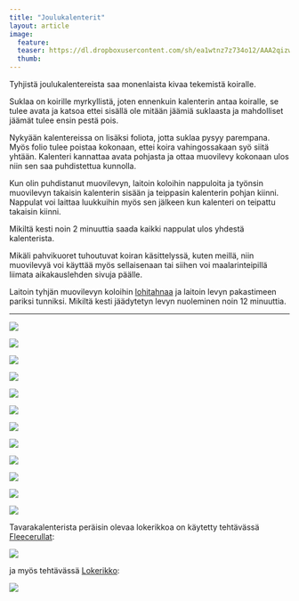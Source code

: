 ```yaml
---
title: "Joulukalenterit"
layout: article
image:
  feature:
  teaser: https://dl.dropboxusercontent.com/sh/ea1wtnz7z734o12/AAA2qizwdW6GowcmpCc5oN9Xa/aktivointi/joulukalenterit/DSC59121-245px.jpg
  thumb:
---
```


Tyhjistä joulukalentereista saa monenlaista kivaa tekemistä koiralle.

Suklaa on koirille myrkyllistä, joten ennenkuin kalenterin antaa koiralle, se tulee avata ja katsoa ettei sisällä ole mitään jäämiä suklaasta ja mahdolliset jäämät tulee ensin pestä pois.

Nykyään kalentereissa on lisäksi foliota, jotta suklaa pysyy parempana. Myös folio tulee poistaa kokonaan, ettei koira vahingossakaan syö siitä yhtään. Kalenteri kannattaa avata pohjasta ja ottaa muovilevy kokonaan ulos niin sen saa puhdistettua kunnolla.

Kun olin puhdistanut muovilevyn, laitoin koloihin nappuloita ja työnsin muovilevyn takaisin kalenterin sisään ja teippasin kalenterin pohjan kiinni. Nappulat voi laittaa luukkuihin myös sen jälkeen kun kalenteri on teipattu takaisin kiinni.

Mikiltä kesti noin 2 minuuttia saada kaikki nappulat ulos yhdestä kalenterista.

Mikäli pahvikuoret tuhoutuvat koiran käsittelyssä, kuten meillä, niin muovilevyä voi käyttää myös sellaisenaan tai siihen voi maalarinteipillä liimata aikakauslehden sivuja päälle.

Laitoin tyhjän muovilevyn koloihin [lohitahnaa](http://clk.tradedoubler.com/click?p(210840)a(2526211)g(19927404)url(http://www.zooplus.fi/shop/kissat/herkut/kissantahnat/muut_tahnat/405572)) ja laitoin levyn pakastimeen pariksi tunniksi. Mikiltä kesti jäädytetyn levyn nuoleminen noin 12 minuuttia.

---

[![](https://dl.dropboxusercontent.com/sh/ea1wtnz7z734o12/AABafoGrmou6o8o61D8S_F8Sa/aktivointi/joulukalenterit/DSC59065-800px.jpg)](https://dl.dropboxusercontent.com/sh/ea1wtnz7z734o12/AAAEOI0WAwhSsOwFzQ00uu_va/aktivointi/joulukalenterit/DSC59065.jpg)

[![](https://dl.dropboxusercontent.com/sh/ea1wtnz7z734o12/AACs9OZfiQtU352a7Rqwj6nIa/aktivointi/joulukalenterit/DSC59082-800px.jpg)](https://dl.dropboxusercontent.com/sh/ea1wtnz7z734o12/AAAbG2F2jaPOsG5OzFT9i3oXa/aktivointi/joulukalenterit/DSC59082.jpg)

[![](https://dl.dropboxusercontent.com/sh/ea1wtnz7z734o12/AAC97FFQuxsSo1Zt4EPa9prMa/aktivointi/joulukalenterit/DSC59121-800px.jpg)](https://dl.dropboxusercontent.com/sh/ea1wtnz7z734o12/AACGWvd5X-kj0CQH5Fnp6uc6a/aktivointi/joulukalenterit/DSC59121.jpg)

[![](https://dl.dropboxusercontent.com/sh/ea1wtnz7z734o12/AABBpe9vzyiJ8S9BEUebAJEPa/aktivointi/joulukalenterit/DSC59190-800px.jpg)](https://dl.dropboxusercontent.com/sh/ea1wtnz7z734o12/AADzQquaaoam8mY4k5Wy-_kxa/aktivointi/joulukalenterit/DSC59190.jpg)

[![](https://dl.dropboxusercontent.com/sh/ea1wtnz7z734o12/AACxq7RKooGlxVuce31SCriVa/aktivointi/joulukalenterit/DSC59233-800px.jpg)](https://dl.dropboxusercontent.com/sh/ea1wtnz7z734o12/AACZkktfkQprfLpUSw4gUj0ga/aktivointi/joulukalenterit/DSC59233.jpg)

[![](https://dl.dropboxusercontent.com/sh/ea1wtnz7z734o12/AAAIrxiBebLBk5QFFG0U4BF6a/aktivointi/joulukalenterit/DSC59250-800px.jpg)](https://dl.dropboxusercontent.com/sh/ea1wtnz7z734o12/AABRCcU_Qz_xGsWxWQcMXX0-a/aktivointi/joulukalenterit/DSC59250.jpg)

[![](https://dl.dropboxusercontent.com/sh/ea1wtnz7z734o12/AAAE7RJh0LpKy3l0vzgr7Kw7a/aktivointi/joulukalenterit/DSC59057-800px.jpg)](https://dl.dropboxusercontent.com/sh/ea1wtnz7z734o12/AABur-JoffunzY_EuqRwQJX2a/aktivointi/joulukalenterit/DSC59057.jpg)

[![](https://dl.dropboxusercontent.com/sh/ea1wtnz7z734o12/AADG6dUq57_zrWU-gjmSss2Ca/aktivointi/joulukalenterit/DSC59352-800px.jpg)](https://dl.dropboxusercontent.com/sh/ea1wtnz7z734o12/AAAHMYX80Fegs9UnETgbiWIva/aktivointi/joulukalenterit/DSC59352.jpg)

[![](https://dl.dropboxusercontent.com/sh/ea1wtnz7z734o12/AACcu8L4niWGJRHfBDLwCPbqa/aktivointi/joulukalenterit/DSC59357-800px.jpg)](https://dl.dropboxusercontent.com/sh/ea1wtnz7z734o12/AABwyMimbKC6XuXDJ2NQE6wka/aktivointi/joulukalenterit/DSC59357.jpg)

[![](https://dl.dropboxusercontent.com/sh/ea1wtnz7z734o12/AABbfCJ3Slkfh5llCr1nNYcUa/aktivointi/joulukalenterit/DSC59408-800px.jpg)](https://dl.dropboxusercontent.com/sh/ea1wtnz7z734o12/AABEOw7dVr9rwSv5k1v2wdgda/aktivointi/joulukalenterit/DSC59408.jpg)

[![](https://dl.dropboxusercontent.com/sh/ea1wtnz7z734o12/AACk7w07OHgU60riAqK-uUYBa/aktivointi/joulukalenterit/DSC60440-800px.jpg)](https://dl.dropboxusercontent.com/sh/ea1wtnz7z734o12/AABk_-QHNhdXskDNDG7s9Zb2a/aktivointi/joulukalenterit/DSC60440.jpg)

[![](https://dl.dropboxusercontent.com/sh/ea1wtnz7z734o12/AACTG-ux4wWUbPv0V8XfhW3Xa/aktivointi/joulukalenterit/DSC60457-800px.jpg)](https://dl.dropboxusercontent.com/sh/ea1wtnz7z734o12/AABgbKFZ9AQXaYt2IjE4Ks0Ua/aktivointi/joulukalenterit/DSC60457.jpg)

Tavarakalenterista peräisin olevaa lokerikkoa on käytetty tehtävässä [Fleecerullat](/aktivointi/fleecerullat/):

[![](https://dl.dropboxusercontent.com/sh/ea1wtnz7z734o12/AADuibprCezrzWbqbjVIKV_Za/aktivointi/fleecerullat/DS09098-800px.jpg)](/aktivointi/fleecerullat/)

ja myös tehtävässä [Lokerikko](/aktivointi/lokerikko/):

[![](https://dl.dropboxusercontent.com/sh/ea1wtnz7z734o12/AADDCFAktY3a_YN1t3TJiDEba/aktivointi/lokerikko/DS08655-800px.jpg)](/aktivointi/lokerikko/)
